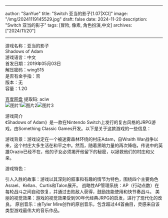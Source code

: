 
---
author: "SanYue"
title: "Switch 亚当的影子[1.07|XCI]"
image: "/img/20241119145529.jpg"
draft: false
date: 2024-11-20
description: "Switch 亚当的影子"
tags: [冒险, 像素, 角色扮演,中文]
archives: ["2024/11/20"]

---

游戏名称：亚当的影子   
Shadows of Adam    
游戏语言：中文  
首发日期：2019年05月03日  
解压密码：wing515  
是否有金手指：否  
版本：无   
容量：1.2G

[百度网盘](https://pan.baidu.com/s/1SEl3Z1eZHK0-Bfamn9WoUw) 提取码: aciw  
![图片1](/img/6eec96.jpg)![图片2](/img/95aa30.jpg)![图片3](/img/47a100.jpg)  

游戏简介  
《Shadows of Adam》是一款在Nintendo Switch上发行的复古风格的JRPG游戏，由Something Classic Games开发。以下是关于这款游戏的一些信息：

游戏背景：游戏设定在一个被迷雾森林环绕的村庄Adam，自Wraith War战争以来，这个村庄大多生活在和平之中。然而，随着黑暗力量的再次降临，传说中的英雄Orazio已经不在，他的子女必须揭开他留下的秘密，以拯救他们的村庄和父亲。

游戏特色：

引人入胜的故事：游戏以其深刻的叙事和有趣的情节为特色，围绕四个主要角色Asrael、Kellan、Curtis和Talon展开。
战略性AP管理系统：AP（行动点数）在每轮战斗之间自动恢复，并通过击败敌人获得，鼓励技能使用和快节奏战斗。
美丽的视觉效果：游戏的视觉效果受到90年代经典JRPG的启发，进行了现代化的改良。
原创音乐：由Tyler Mire创作的原创音乐，包含超过44首曲目，灵感来自该类型游戏最伟大的音乐作品。
